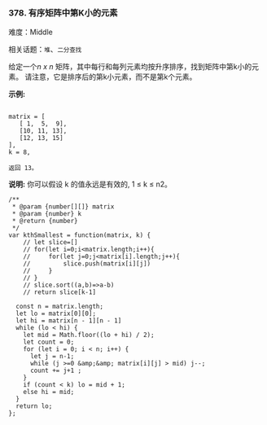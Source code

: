 ### 378. 有序矩阵中第K小的元素

难度：Middle

相关话题：`堆`、`二分查找`

给定一个*n x n* 矩阵，其中每行和每列元素均按升序排序，找到矩阵中第k小的元素。
请注意，它是排序后的第k小元素，而不是第k个元素。



**示例:** 





```

matrix = [
   [ 1,  5,  9],
   [10, 11, 13],
   [12, 13, 15]
],
k = 8,

返回 13。

```


**说明:** 
你可以假设 k 的值永远是有效的, 1 &le; k &le; n2。




```
/**
 * @param {number[][]} matrix
 * @param {number} k
 * @return {number}
 */
var kthSmallest = function(matrix, k) {
    // let slice=[]
    // for(let i=0;i<matrix.length;i++){
    //     for(let j=0;j<matrix[i].length;j++){
    //         slice.push(matrix[i][j])
    //     }
    // }
    // slice.sort((a,b)=>a-b)
    // return slice[k-1]
    
  const n = matrix.length;
  let lo = matrix[0][0];
  let hi = matrix[n - 1][n - 1]
  while (lo < hi) {
    let mid = Math.floor((lo + hi) / 2);
    let count = 0;
    for (let i = 0; i < n; i++) {
      let j = n-1;
      while (j >=0 &amp;&amp; matrix[i][j] > mid) j--;
      count += j+1 ;        
    }
    if (count < k) lo = mid + 1;
    else hi = mid;
  }
  return lo;
};



```

